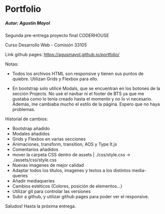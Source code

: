 # Portfolio

##### Autor: Agustin Mayol

Segunda pre-entrega proyecto final CODERHOUSE

Curso Desarrollo Web - Comisión 33105

Link github pages: https://agusmayol.github.io/portfolio/

Notas:
- Todos los archivos HTML son responsive y tienen sus puntos de quiebre. Utilizan Grids y Flexbox para ello.

- En bootstrap solo utilicé Modals, que se encuentran en los botones de la sección Projects. No usé el navbar ni el footer de BTS ya que me gustaba como lo tenía creado hasta el momento y no lo vi necesario. Además, me cambiaba mucho el estilo de la página. Espero que no haya problemas.

Historial de cambios:
- Bootstrap añadido
- Modales añadidos
- Grids y Flexbox en varias secciones
- Animaciones, transform, transition, AOS y Type It.js
- Comentarios añadidos
- mover la carpeta CSS dentro de assets | ./css/style.css -> ./assets/css/style.css
- Nuevas imagenes de mejor calidad
- Adaptar todos los títulos, imagenes y textos a los distintos media-queries
- Añadir mediaqueries
- Cambios estéticos (Colores, posición de elementos...)
- Utilizar git para controlar las versiones
- Subir a github, y utilizar github pages para poder ver el responsive.

Saludos! Hasta la próxima entrega.